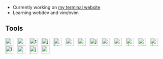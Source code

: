 - Currently working on [my terminal website](https://github.com/jovark/term)
- Learning webdev and vim/nvim

## Tools

<img align="left" alt="angular" width="25" style="padding-right:10px" src="https://cdn.jsdelivr.net/gh/devicons/devicon/icons/angularjs/angularjs-plain.svg" />
<img align="left" alt="react" width="25" style="padding-right:10px" src="https://cdn.jsdelivr.net/gh/devicons/devicon/icons/react/react-original.svg" />
<img align="left" alt="typescript" width="25" style="padding-right:10px" src="https://cdn.jsdelivr.net/gh/devicons/devicon/icons/typescript/typescript-plain.svg" />
<img align="left" alt="javascript" width="25" style="padding-right:10px" src="https://cdn.jsdelivr.net/gh/devicons/devicon/icons/javascript/javascript-plain.svg" />
<img align="left" alt="html5" width="25" style="padding-right:10px" src="https://cdn.jsdelivr.net/gh/devicons/devicon/icons/html5/html5-plain-wordmark.svg" />
<img align="left" alt="css" width="25" style="padding-right:10px" src="https://cdn.jsdelivr.net/gh/devicons/devicon/icons/css3/css3-plain-wordmark.svg" />
<img align="left" alt="python" width="25" style="padding-right:10px" src="https://cdn.jsdelivr.net/gh/devicons/devicon/icons/python/python-plain.svg" />
<img align="left" alt="java" width="25" style="padding-right:10px" src="https://cdn.jsdelivr.net/gh/devicons/devicon/icons/java/java-original.svg" />
<img align="left" alt="csharp" width="25" style="padding-right:10px" src="https://cdn.jsdelivr.net/gh/devicons/devicon/icons/csharp/csharp-plain.svg" />
<img align="left" alt="spring" width="25" style="padding-right:10px" src="https://cdn.jsdelivr.net/gh/devicons/devicon/icons/spring/spring-original.svg" />
<img align="left" alt="dotnet" width="25" style="padding-right:10px" src="https://cdn.jsdelivr.net/gh/devicons/devicon/icons/dotnetcore/dotnetcore-original.svg" />
<img align="left" alt="git" width="25" style="padding-right:10px" src="https://cdn.jsdelivr.net/gh/devicons/devicon/icons/git/git-original-wordmark.svg" />
<img align="left" alt="docker" width="25" style="padding-right:10px" src="https://cdn.jsdelivr.net/gh/devicons/devicon/icons/docker/docker-plain-wordmark.svg" />
<img align="left" alt="linux" width="25" style="padding-right:10px" src="https://cdn.jsdelivr.net/gh/devicons/devicon/icons/linux/linux-plain.svg" />
<img align="left" alt="windows" width="25" style="padding-right:10px" src="https://cdn.jsdelivr.net/gh/devicons/devicon/icons/windows8/windows8-original.svg" />
<img align="left" alt="jira" width="25" style="padding-right:10px" src="https://cdn.jsdelivr.net/gh/devicons/devicon/icons/jira/jira-original.svg" />
<img align="left" alt="confluence" width="25" style="padding-right:10px" src="https://cdn.jsdelivr.net/gh/devicons/devicon/icons/confluence/confluence-original.svg" />
